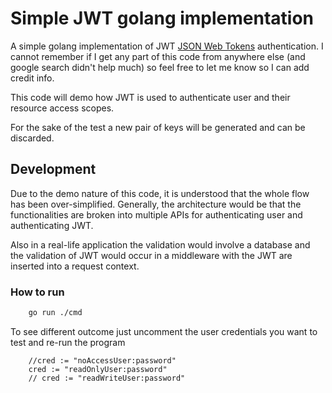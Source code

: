 # Simple JWT golang implementation

A simple golang implementation of JWT [JSON Web Tokens](https://jwt.io) authentication. I cannot remember if I get any part of this code from anywhere else (and google search didn't help much) so feel free to let me know so I can add credit info.

This code will demo how JWT is used to authenticate user and their resource access scopes.

For the sake of the test a new pair of keys will be generated and can be discarded.

## Development

Due to the demo nature of this code, it is understood that the whole flow has been over-simplified. Generally, the architecture would be that the functionalities are broken into multiple APIs for authenticating user and authenticating JWT.

Also in a real-life application the validation would involve a database and the validation of JWT would occur in a middleware with the JWT are inserted into a request context.

### How to run

```bash
    go run ./cmd
```

To see different outcome just uncomment the user credentials you want to test and re-run the program

```golang
    //cred := "noAccessUser:password"
    cred := "readOnlyUser:password"
    // cred := "readWriteUser:password"
```
